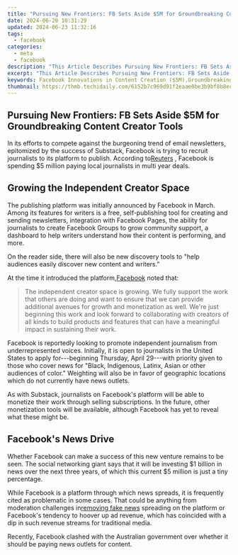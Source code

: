 ```yaml
---
title: "Pursuing New Frontiers: FB Sets Aside $5M for Groundbreaking Content Creator Tools"
date: 2024-06-20 10:31:29
updated: 2024-06-23 11:32:16
tags:
  - facebook
categories:
  - meta
  - facebook
description: "This Article Describes Pursuing New Frontiers: FB Sets Aside $5M for Groundbreaking Content Creator Tools"
excerpt: "This Article Describes Pursuing New Frontiers: FB Sets Aside $5M for Groundbreaking Content Creator Tools"
keywords: Facebook Innovations in Content Creation ($5M),Groundbreaking Content Tools by Facebook,FB Funds to Transform Digital Media Production,Pioneering Facebook's $5 Million for Content Technology,New Frontiers,Facebook's Commitment to Next-Gen Content Tools ($5M),Groundbreaking Tools Set by Facebook for Media Producers
thumbnail: https://thmb.techidaily.com/6152b7c969d91f2eaae0be3b9bf8b8ec86f6a4683a1dd9c2aefb366c737706ad.jpg
---
```


## Pursuing New Frontiers: FB Sets Aside $5M for Groundbreaking Content Creator Tools

 In its efforts to compete against the burgeoning trend of email newsletters, epitomized by the success of Substack, Facebook is trying to recruit journalists to its platform to publish. According to[Reuters](https://www.reuters.com/technology/facebook-pay-5-mln-local-journalists-newsletter-push-2021-04-29/) , Facebook is spending $5 million paying local journalists in multi year deals.

## Growing the Independent Creator Space

 The publishing platform was initially announced by Facebook in March. Among its features for writers is a free, self-publishing tool for creating and sending newsletters, integration with Facebook Pages, the ability for journalists to create Facebook Groups to grow community support, a dashboard to help writers understand how their content is performing, and more.

 On the reader side, there will also be new discovery tools to "help audiences easily discover new content and writers."

 At the time it introduced the platform,[Facebook](https://www.facebook.com/formedia/supporting-independent-voices) noted that:

> The independent creator space is growing. We fully support the work that others are doing and want to ensure that we can provide additional avenues for growth and monetization as well. We're just beginning this work and look forward to collaborating with creators of all kinds to build products and features that can have a meaningful impact in sustaining their work.

 Facebook is reportedly looking to promote independent journalism from underrepresented voices. Initially, it is open to journalists in the United States to apply for---beginning Thursday, April 29---with priority given to those who cover news for "Black, Indigenous, Latinx, Asian or other audiences of color." Weighting will also be in favor of geographic locations which do not currently have news outlets.

 As with Substack, journalists on Facebook's platform will be able to monetize their work through selling subscriptions. In the future, other monetization tools will be available, although Facebook has yet to reveal what these might be.

## Facebook's News Drive

 Whether Facebook can make a success of this new venture remains to be seen. The social networking giant says that it will be investing $1 billion in news over the next three years, of which this current $5 million is just a tiny percentage.

 While Facebook is a platform through which news spreads, it is frequently cited as problematic in some cases. That could be anything from moderation challenges in[removing fake news](https://www.makeuseof.com/is-facebook-doing-enough-misinformation/) spreading on the platform or Facebook's tendency to hoover up ad revenue, which has coincided with a dip in such revenue streams for traditional media.

 Recently, Facebook clashed with the Australian government over whether it should be paying news outlets for content.


<ins class="adsbygoogle"
     style="display:block"
     data-ad-format="autorelaxed"
     data-ad-client="ca-pub-7571918770474297"
     data-ad-slot="1223367746"></ins>



<ins class="adsbygoogle"
     style="display:block"
     data-ad-client="ca-pub-7571918770474297"
     data-ad-slot="8358498916"
     data-ad-format="auto"
     data-full-width-responsive="true"></ins>
